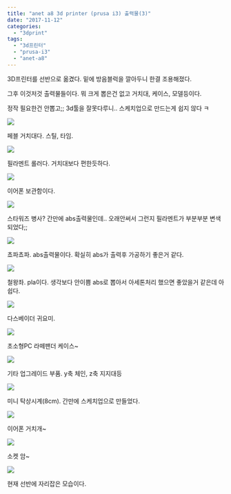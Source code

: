 ```yaml
---
title: "anet a8 3d printer (prusa i3) 출력물(3)"
date: "2017-11-12"
categories: 
  - "3dprint"
tags: 
  - "3d프린터"
  - "prusa-i3"
  - "anet-a8"
---
```


3D프린터를 선반으로 옮겼다. 밑에 방음블럭을 깔아두니 한결 조용해졌다.

그후 이것저것 출력물들이다. 뭐 크게 뽑은건 없고 거치대, 케이스, 모델등이다.

정작 필요한건 안뽑고;; 3d툴을 잘못다루니.. 스케치업으로 만드는게 쉽지 않다 ㅋ

[![](images/KakaoTalk_20171110_110011728.jpg)](http://note.heyo.me/wp-content/uploads/2017/11/KakaoTalk_20171110_110011728.jpg)

페블 거치대다. 스틸, 타임.

[![](images/KakaoTalk_20171110_110011091.jpg)](http://note.heyo.me/wp-content/uploads/2017/11/KakaoTalk_20171110_110011091.jpg)

필라멘트 롤러다. 거치대보다 편한듯하다.

[![](images/KakaoTalk_20171107_153559436.jpg)](http://note.heyo.me/wp-content/uploads/2017/11/KakaoTalk_20171107_153559436.jpg)

이어폰 보관함이다.

[![](images/KakaoTalk_20171107_153607500.jpg)](http://note.heyo.me/wp-content/uploads/2017/11/KakaoTalk_20171107_153607500.jpg)

스타워즈 병사? 간만에 abs출력물인데.. 오래안써서 그런지 필라멘트가 부분부분 변색되었다;;

[![](images/KakaoTalk_20171107_153614376.jpg)](http://note.heyo.me/wp-content/uploads/2017/11/KakaoTalk_20171107_153614376.jpg)

쵸파쵸파. abs출력물이다. 확실히 abs가 출력후 가공하기 좋은거 같다.

[![](images/KakaoTalk_20171107_153622604.jpg)](http://note.heyo.me/wp-content/uploads/2017/11/KakaoTalk_20171107_153622604.jpg)

철왕좌. pla이다. 생각보다 안이쁨 abs로 뽑아서 아세톤처리 했으면 좋았을거 같은데 아쉽다.

[![](images/KakaoTalk_20171107_153642994.jpg)](http://note.heyo.me/wp-content/uploads/2017/11/KakaoTalk_20171107_153642994.jpg)

다스베이더 귀요미.

[![](images/KakaoTalk_20171107_153657535.jpg)](http://note.heyo.me/wp-content/uploads/2017/11/KakaoTalk_20171107_153657535.jpg)

초소형PC 라떼팬더 케이스~

[![](images/KakaoTalk_20171108_152014734.jpg)](http://note.heyo.me/wp-content/uploads/2017/11/KakaoTalk_20171108_152014734.jpg)

기타 업그레이드 부품. y축 체인, z축 지지대등

[![](images/KakaoTalk_20171112_184606649.jpg)](http://note.heyo.me/wp-content/uploads/2017/11/KakaoTalk_20171112_184606649.jpg)

미니 탁상시계(8cm). 간만에 스케치업으로 만들었다.

[![](images/KakaoTalk_20171113_004314119.jpg)](http://note.heyo.me/wp-content/uploads/2017/11/KakaoTalk_20171113_004314119.jpg)

이어폰 거치개~

[![](images/KakaoTalk_20171113_015300263.jpg)](http://note.heyo.me/wp-content/uploads/2017/11/KakaoTalk_20171113_015300263.jpg)

소켓 암~

[![](images/KakaoTalk_20171107_153629950_2.jpg)](http://note.heyo.me/wp-content/uploads/2017/11/KakaoTalk_20171107_153629950_2.jpg)

현재 선반에 자리잡은 모습이다.
